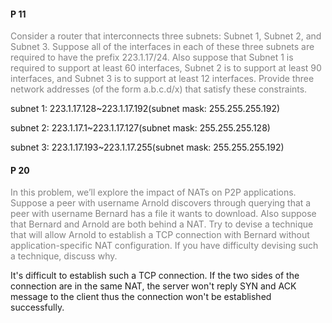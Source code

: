 #### P 11

<font color="gray">Consider a router that interconnects three subnets: Subnet 1, Subnet 2,  and Subnet 3. Suppose all of the interfaces in each of these three subnets  are required to have the prefix 223.1.17/24. Also suppose that Subnet 1 is  required to support at least 60 interfaces, Subnet 2 is to support at least 90  interfaces, and Subnet 3 is to support at least 12 interfaces. Provide three  network addresses (of the form a.b.c.d/x) that satisfy these constraints.</font>

subnet 1:  223.1.17.128~223.1.17.192(subnet mask: 255.255.255.192)

subnet 2:  223.1.17.1~223.1.17.127(subnet mask: 255.255.255.128)

subnet 3:  223.1.17.193~223.1.17.255(subnet mask: 255.255.255.192)



#### P 20

<font color="gray"> In this problem, we’ll explore the impact of NATs on P2P applications.  Suppose a peer with username Arnold discovers through querying that a  peer with username Bernard has a file it wants to download. Also suppose  that Bernard and Arnold are both behind a NAT. Try to devise a technique  that will allow Arnold to establish a TCP connection with Bernard without  application-specific NAT configuration. If you have difficulty devising such  a technique, discuss why. </font>

It's difficult to establish such a TCP connection. If the two sides of the connection are in the same NAT, the server won't reply SYN and ACK message to the client thus the connection won't be established successfully.

